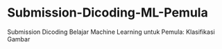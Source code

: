 # Submission-Dicoding-ML-Pemula
Submission Dicoding Belajar Machine Learning untuk Pemula: Klasifikasi Gambar
